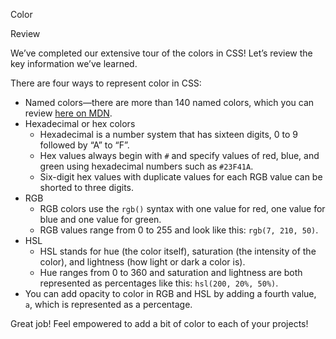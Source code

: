 Color

Review

We’ve completed our extensive tour of the colors in CSS! Let’s review the key information we’ve learned.

There are four ways to represent color in CSS:

*   Named colors—there are more than 140 named colors, which you can review [here on MDN](https://developer.mozilla.org/en-US/docs/Web/CSS/named-color).
*   Hexadecimal or hex colors
    *   Hexadecimal is a number system that has sixteen digits, 0 to 9 followed by “A” to “F”.
    *   Hex values always begin with `#` and specify values of red, blue, and green using hexadecimal numbers such as `#23F41A`.
    *   Six-digit hex values with duplicate values for each RGB value can be shorted to three digits.
*   RGB
    *   RGB colors use the `rgb()` syntax with one value for red, one value for blue and one value for green.
    *   RGB values range from 0 to 255 and look like this: `rgb(7, 210, 50)`.
*   HSL
    *   HSL stands for hue (the color itself), saturation (the intensity of the color), and lightness (how light or dark a color is).
    *   Hue ranges from 0 to 360 and saturation and lightness are both represented as percentages like this: `hsl(200, 20%, 50%)`.
*   You can add opacity to color in RGB and HSL by adding a fourth value, `a`, which is represented as a percentage.

Great job! Feel empowered to add a bit of color to each of your projects!